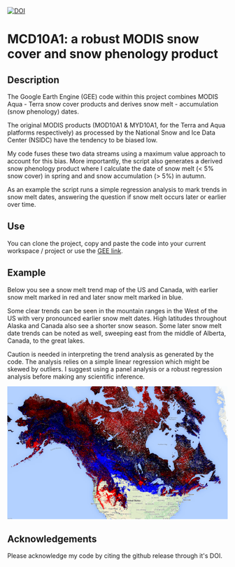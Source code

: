 [![DOI](https://zenodo.org/badge/DOI/10.5281/zenodo.162765.svg)](https://doi.org/10.5281/zenodo.162765)

# MCD10A1: a robust MODIS snow cover and snow phenology product

## Description

The Google Earth Engine (GEE) code within this project combines MODIS Aqua - Terra snow cover products and derives snow melt - accumulation (snow phenology) dates.

The original MODIS products (MOD10A1 & MYD10A1, for the Terra and Aqua platforms respectively) as processed by the National Snow and Ice Data Center (NSIDC) have the tendency to be biased low.

My code fuses these two data streams using a maximum value approach to account for this bias. More importantly, the script also generates a derived snow phenology product where I calculate the date of snow melt (< 5% snow cover) in spring and and snow accumulation (> 5%) in autumn.

As an example the script runs a simple regression analysis to mark trends in snow melt dates, answering the question if snow melt occurs later or earlier over time.

## Use
You can clone the project, copy and paste the code into your current workspace / project or use the [GEE link](https://code.earthengine.google.com/bd06f9efa757b7fbf9d2ae282d319282).

## Example

Below you see a snow melt trend map of the US and Canada, with earlier snow melt marked in red and later snow melt marked in blue. 

Some clear trends can be seen in the mountain ranges in the West of the US with very pronounced earlier snow melt dates. High latitudes throughout Alaska and Canada also see a shorter snow season. Some later snow melt date trends can be noted as well, sweeping east from the middle of Alberta, Canada, to the great lakes.

Caution is needed in interpreting the trend analysis as generated by the code. The analysis relies on a simple linear regression which might be skewed by outliers. I suggest using a panel analysis or a robust regression analysis before making any scientific inference.

![](snowmelt_trends.png)

## Acknowledgements

Please acknowledge my code by citing the github release through it's DOI.
